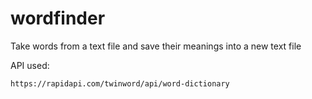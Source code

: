 # wordfinder

Take words from a text file and save their meanings into a new text file


API used:
      
    https://rapidapi.com/twinword/api/word-dictionary
